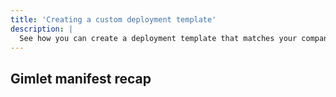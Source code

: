 ```yaml
---
title: 'Creating a custom deployment template'
description: |
  See how you can create a deployment template that matches your company needs.
---
```


## Gimlet manifest recap

